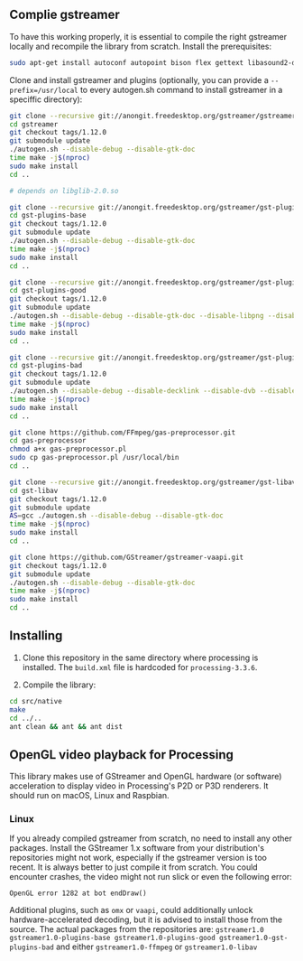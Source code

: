 ## Complie gstreamer
To have this working properly, it is essential to compile the right gstreamer locally and recompile the library from scratch.
Install the prerequisites:
```bash
sudo apt-get install autoconf autopoint bison flex gettext libasound2-dev libglib2.0-dev libpulse-dev libtool
```
Clone and install gstreamer and plugins (optionally, you can provide a `--prefix=/usr/local` to every autogen.sh command to install gstreamer in a speciffic directory):
```bash
git clone --recursive git://anongit.freedesktop.org/gstreamer/gstreamer
cd gstreamer
git checkout tags/1.12.0
git submodule update
./autogen.sh --disable-debug --disable-gtk-doc
time make -j$(nproc)
sudo make install
cd ..

# depends on libglib-2.0.so

git clone --recursive git://anongit.freedesktop.org/gstreamer/gst-plugins-base
cd gst-plugins-base
git checkout tags/1.12.0
git submodule update
./autogen.sh --disable-debug --disable-gtk-doc
time make -j$(nproc)
sudo make install
cd ..

git clone --recursive git://anongit.freedesktop.org/gstreamer/gst-plugins-good
cd gst-plugins-good
git checkout tags/1.12.0
git submodule update
./autogen.sh --disable-debug --disable-gtk-doc --disable-libpng --disable-oss --disable-oss4
time make -j$(nproc)
sudo make install
cd ..

git clone --recursive git://anongit.freedesktop.org/gstreamer/gst-plugins-bad
cd gst-plugins-bad
git checkout tags/1.12.0
git submodule update
./autogen.sh --disable-debug --disable-decklink --disable-dvb --disable-fbdev --disable-gtk-doc --disable-x11 --disable-opengl --disable-glx --enable-gles2 --disable-vcd --disable-wayland --with-gles2-module-name=/opt/vc/lib/libGLESv2.so --with-egl-module-name=/opt/vc/lib/libEGL.so
time make -j$(nproc)
sudo make install
cd ..

git clone https://github.com/FFmpeg/gas-preprocessor.git
cd gas-preprocessor
chmod a+x gas-preprocessor.pl
sudo cp gas-preprocessor.pl /usr/local/bin
cd ..

git clone --recursive git://anongit.freedesktop.org/gstreamer/gst-libav
cd gst-libav
git checkout tags/1.12.0
git submodule update
AS=gcc ./autogen.sh --disable-debug --disable-gtk-doc
time make -j$(nproc)
sudo make install
cd ..

git clone https://github.com/GStreamer/gstreamer-vaapi.git
git checkout tags/1.12.0
git submodule update
./autogen.sh --disable-debug --disable-gtk-doc
time make -j$(nproc)
sudo make install
cd ..
```

## Installing
1. Clone this repository in the same directory where processing is installed. The `build.xml` file is hardcoded for `processing-3.3.6`.

2. Compile the library:
```bash
cd src/native
make
cd ../..
ant clean && ant && ant dist
```

## OpenGL video playback for Processing

This library makes use of GStreamer and OpenGL hardware (or software) acceleration to display video in Processing's P2D or P3D renderers. It should run on macOS, Linux and Raspbian.

### Linux

If you already compiled gstreamer from scratch, no need to install any other packages. Install the GStreamer 1.x software from your distribution's repositories might not work, especially if the gstreamer version is too recent. It is always better to just compile it from scratch. You could encounter crashes, the video might not run slick or even the following error:
```
OpenGL error 1282 at bot endDraw()
```

Additional plugins, such as `omx` or `vaapi`, could additionally unlock hardware-accelerated decoding, but it is advised to install those from the source.
The actual packages from the repositories are:
`gstreamer1.0 gstreamer1.0-plugins-base gstreamer1.0-plugins-good gstreamer1.0-gst-plugins-bad` and either `gstreamer1.0-ffmpeg` or `gstreamer1.0-libav`
